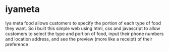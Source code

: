# iyameta
Iya meta food allows customers to specify the portion of each type of food they want. So i built this simple web using html, css and javascript to allow customers to select the type and portion of food, input their phone numbers and location address, and see the preview (more like a receipt) of their preference 

